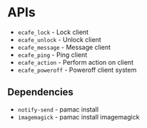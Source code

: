 # APIs
* `ecafe_lock` - Lock client
* `ecafe_unlock` - Unlock client
* `ecafe_message` - Message client
* `ecafe_ping` - Ping client
* `ecafe_action` - Perform action on client
* `ecafe_poweroff` - Poweroff client system

## Dependencies
* `notify-send` - pamac install 
* `imagemagick` - pamac install imagemagick
